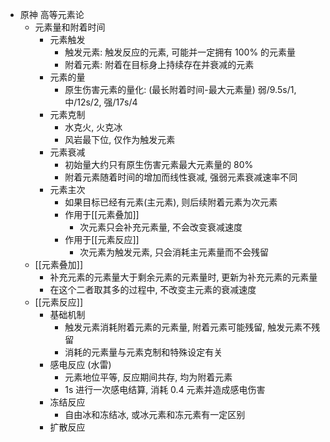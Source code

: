 - 原神 高等元素论
	- 元素量和附着时间
		- 元素触发
			- 触发元素: 触发反应的元素, 可能并一定拥有 100% 的元素量
			- 附着元素: 附着在目标身上持续存在并衰减的元素
		- 元素的量
			- 原生伤害元素的量化: (最长附着时间-最大元素量)
			  弱/9.5s/1, 中/12s/2, 强/17s/4
		- 元素克制
			- 水克火, 火克冰
			- 风岩最下位, 仅作为触发元素
		- 元素衰减
			- 初始量大约只有原生伤害元素最大元素量的 80%
			- 附着元素随着时间的增加而线性衰减, 强弱元素衰减速率不同
		- 元素主次
			- 如果目标已经有元素(主元素), 则后续附着元素为次元素
			- 作用于[[元素叠加]]
				- 次元素只会补充元素量, 不会改变衰减速度
			- 作用于[[元素反应]]
				- 次元素为触发元素, 只会消耗主元素量而不会残留
	- [[元素叠加]]
		- 补充元素的元素量大于剩余元素的元素量时, 更新为补充元素的元素量
		- 在这个二者取其多的过程中, 不改变主元素的衰减速度
	- [[元素反应]]
		- 基础机制
			- 触发元素消耗附着元素的元素量, 附着元素可能残留, 触发元素不残留
			- 消耗的元素量与元素克制和特殊设定有关
		- 感电反应 (水雷)
			- 元素地位平等, 反应期间共存, 均为附着元素
			- 1s 进行一次感电结算, 消耗 0.4 元素并造成感电伤害
		- 冻结反应
			- 自由冰和冻结冰, 或冰元素和冻元素有一定区别
		- 扩散反应